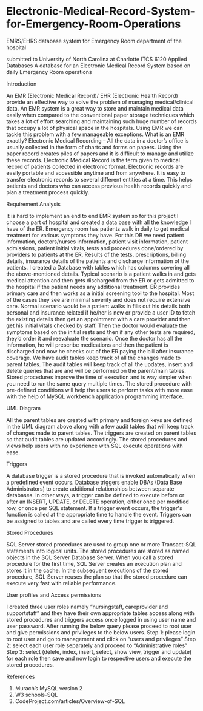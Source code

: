 # Electronic-Medical-Record-System-for-Emergency-Room-Operations
EMRS/EHRS database system for Emergency Room department of the hospital


submitted to University of North Carolina at Charlotte
ITCS 6120 Applied Databases
A database for an Electronic Medical Record System based on daily Emergency Room operations

Introduction

An EMR (Electronic Medical Record)/ EHR (Electronic Health Record) provide an effective way to solve the problem of managing medical/clinical data. An EMR system is a great way to store and maintain medical data easily when compared to the conventional paper storage techniques which takes a lot of effort searching and maintaining such huge number of records that occupy a lot of physical space in the hospitals. Using EMR we can tackle this problem with a few manageable exceptions.
What is an EMR exactly?
Electronic Medical Recording – All the data in a doctor’s office is usually collected in the form of charts and forms on papers. Using the paper record creates piles of papers and it is difficult to manage and utilize these records. Electronic Medical Record is the term given to medical record of patients collected in electronic format. Electronic records are easily portable and accessible anytime and from anywhere. It is easy to transfer electronic records to several different entities at a time. This helps patients and doctors who can access previous health records quickly and plan a treatment process quickly.

Requirement Analysis

It is hard to implement an end to end EMR system so for this project I choose a part of hospital and created a data base with all the knowledge I have of the ER. Emergency room has patients walk in daily to get medical treatment for various symptoms they have. For this DB we need patient information, doctors/nurses information, patient visit information, patient admissions, patient initial vitals, tests and procedures done/ordered by providers to patients at the ER, Results of the tests, prescriptions, billing details, insurance details of the patients and discharge information of the patients.
I created a Database with tables which has columns covering all the above-mentioned details. Typical scenario is a patient walks in and gets medical attention and then gets discharged from the ER or gets admitted to the hospital if the patient needs any additional treatment. ER provides primary care and then works as a initial screening tool to the hospital. Most of the cases they see are minimal severity and does not require extensive care.
Normal scenario would be a patient walks in fills out his details both personal and insurance related if he/her is new or provide a user ID to fetch the existing details then get an appointment with a care provider and then get his initial vitals checked by staff. Then the doctor would evaluate the symptoms based on the initial rests and then if any other tests are required, they’d order it and reevaluate the scenario. Once the doctor has all the information, he will prescribe medications and then the patient is discharged and now he checks out of the ER paying the bill after insurance coverage.
We have audit tables keep track of all the changes made to parent tables. The audit tables will keep track of all the updates, insert and delete queries that are and will be performed on the parent/main tables.
Stored procedures improve the time of execution and is way simpler when you need to run the same query multiple times. The stored procedure with pre-defined conditions will help the users to perform tasks with more ease with the help of MySQL workbench application programming interface.

UML Diagram

All the parent tables are created with primary and foreign keys are defined in the UML diagram above along with a few audit tables that will keep track of changes made to parent tables. The triggers are created on parent tables so that audit tables are updated accordingly. The stored procedures and views help users with no experience with SQL execute operations with ease.

Triggers

A database trigger is a stored procedure that is invoked automatically when a predefined event occurs. Database triggers enable DBAs (Data Base Administrators) to create additional relationships between separate databases. In other ways, a trigger can be defined to execute before or after an INSERT, UPDATE, or DELETE operation, either once per modified row, or once per SQL statement. If a trigger event occurs, the trigger's function is called at the appropriate time to handle the event. Triggers can be assigned to tables and are called every time trigger is triggered.

Stored Procedures

SQL Server stored procedures are used to group one or more Transact-SQL statements into logical units. The stored procedures are stored as named objects in the SQL Server Database Server. When you call a stored procedure for the first time, SQL Server creates an execution plan and stores it in the cache. In the subsequent executions of the stored procedure, SQL Server reuses the plan so that the stored procedure can execute very fast with reliable performance.

User profiles and Access permissions

I created three user roles namely “nursingstaff, careprovider and supportstaff” and they have their own appropriate tables access along with stored procedures and triggers access once logged in using user name and user password.
After running the below query please proceed to root user and give permissions and privileges to the below users.
Step 1: please login to root user and go to management and click on “users and privileges”
Step 2: select each user role separately and proceed to “Administrative roles”
Step 3: select (delete, index, insert, select, show view, trigger and update) for each role then save and now login to respective users and execute the stored procedures.

References

1) Murach’s MySQL version 2
2) W3 schools-SQL
3) CodeProject.com/articles/Overview-of-SQL
